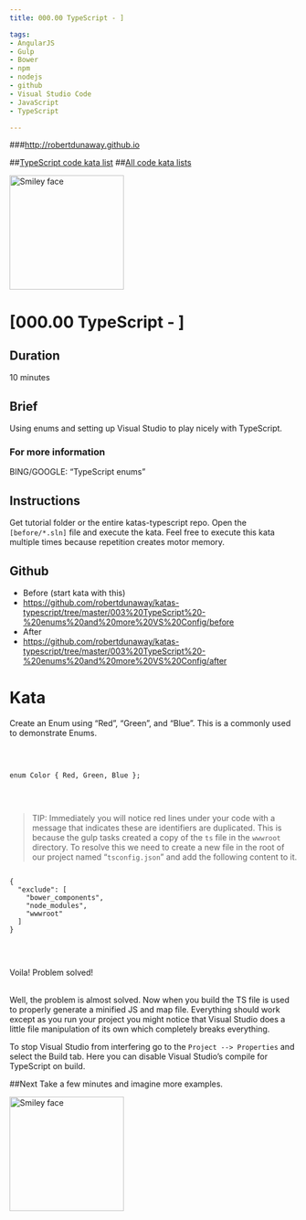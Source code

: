 ```yaml
---
title: 000.00 TypeScript - ]

tags: 
- AngularJS
- Gulp
- Bower
- npm
- nodejs
- github
- Visual Studio Code
- JavaScript
- TypeScript

---
```


###http://robertdunaway.github.io

##[TypeScript code kata list](http://mycodekatas.github.io/typescript.html)
##[All code kata lists](http://mycodekatas.github.io/)

 <img src="https://raw.githubusercontent.com/robertdunaway/katas-typescript/master/katas-TS-logo.png" alt="Smiley face" height="200" width="200"> 

# [000.00 TypeScript - ]

## Duration
10 minutes

## Brief
Using enums and setting up Visual Studio to play nicely with TypeScript.

### For more information 
BING/GOOGLE: “TypeScript enums”

## Instructions
Get tutorial folder or the entire katas-typescript repo.
Open the `[before/*.sln]` file and execute the kata.
Feel free to execute this kata multiple times because repetition creates motor memory.

## Github
 - Before (start kata with this)
  - https://github.com/robertdunaway/katas-typescript/tree/master/003%20TypeScript%20-%20enums%20and%20more%20VS%20Config/before
 - After
  - https://github.com/robertdunaway/katas-typescript/tree/master/003%20TypeScript%20-%20enums%20and%20more%20VS%20Config/after


# Kata

Create an Enum using “Red”, “Green”, and “Blue”.  This is a commonly used to demonstrate Enums.

<br/>

```

enum Color { Red, Green, Blue };


```

<br/>

> TIP: Immediately you will notice red lines under your code with a message that indicates these are identifiers are duplicated.  This is because the gulp tasks created a copy of the `ts` file in the `wwwroot` directory.   To resolve this we need to create a new file in the root of our project named “`tsconfig.json`” and add the following content to it.  

```

{
  "exclude": [
    "bower_components",
    "node_modules",
    "wwwroot"
  ]
}


```

<br/>

Voila!  Problem solved!  
<br/>

Well, the problem is almost solved.  Now when you build the TS file is used to properly generate a minified JS and map file.  Everything should work except as you run your project you might notice that Visual Studio does a little file manipulation of its own which completely breaks everything.
<br/>

To stop Visual Studio from interfering go to the `Project --> Properties` and select the Build tab. Here you can disable Visual Studio’s compile for TypeScript on build.








##Next
Take a few minutes and imagine more examples. 

 <img src="https://raw.githubusercontent.com/robertdunaway/katas-typescript/master/katas-TS-logo.png" alt="Smiley face" height="200" width="200"> 